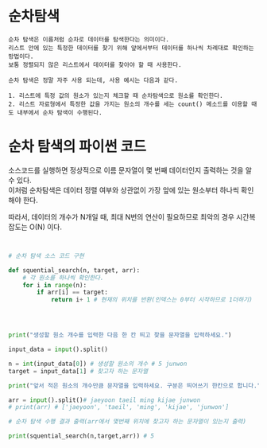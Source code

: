 # 순차탐색
```
순차 탐색은 이름처럼 순차로 데이터를 탐색한다는 의미이다.  
리스트 안에 있는 특정한 데이터를 찾기 위해 앞에서부터 데이터를 하나씩 차례대로 확인하는 방법이다.
보통 정렬되지 않은 리스트에서 데이터를 찾아야 할 때 사용한다.

순차 탐색은 정말 자주 사용 되는데, 사용 예시는 다음과 같다.

1. 리스트에 특정 값의 원소가 있는지 체크할 때 순차탐색으로 원소를 확인한다.
2. 리스트 자료형에서 특정한 값을 가지는 원소의 개수를 세는 count() 메소드를 이용할 때도 내부에서 순차 탐색이 수행된다.
```

# 순차 탐색의 파이썬 코드

소스코드를 실행하면 정상적으로 이름 문자열이 몇 번째 데이터인지 출력하는 것을 알 수 있다.  
이처럼 순차탐색은 데이터 정렬 여부와 상관없이 가장 앞에 있는 원소부터 하나씩 확인해야 한다.  

따라서, 데이터의 개수가 N개일 때, 최대 N번의 연산이 필요하므로 최악의 경우 시간복잡도는 O(N) 이다.
``` python


# 순차 탐색 소스 코드 구현

def squential_search(n, target, arr):
    # 각 원소를 하나씩 확인한다.
    for i in range(n):
        if arr[i] == target:
            return i+ 1 # 현재의 위치를 반환(인덱스는 0부터 시작하므로 1더하기)




print("생성할 원소 개수를 입력한 다음 한 칸 띄고 찾을 문자열을 입력하세요.")

input_data = input().split()

n = int(input_data[0]) # 생성할 원소의 개수 # 5 junwon
target = input_data[1] # 찾고자 하는 문자열

print("앞서 적은 원소의 개수만큼 문자열을 입력하세요. 구분은 띄어쓰기 한칸으로 합니다.")

arr = input().split()# jaeyoon taeil ming kijae junwon
# print(arr) # ['jaeyoon', 'taeil', 'ming', 'kijae', 'junwon']

# 순차 탐색 수행 결과 출력(arr에서 몇번째 위치에 찾고자 하는 문자열이 있는지 출력)

print(squential_search(n,target,arr)) # 5

```
